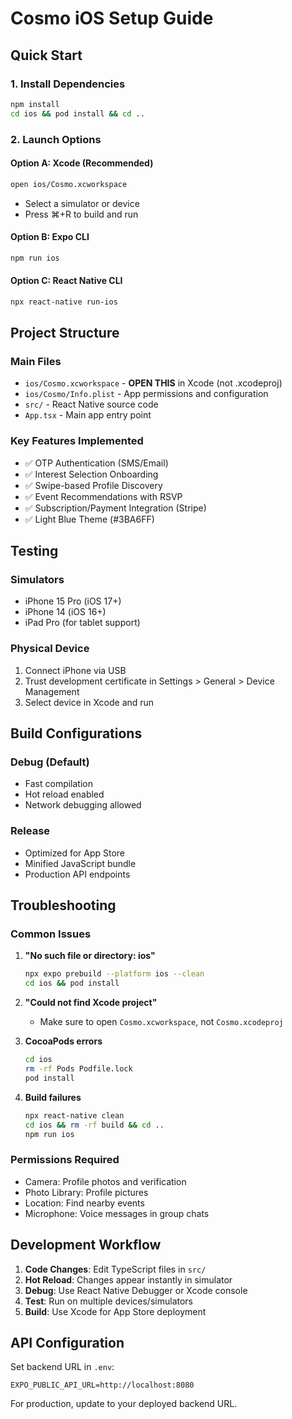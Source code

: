 # Cosmo iOS Setup Guide

## Quick Start

### 1. Install Dependencies
```bash
npm install
cd ios && pod install && cd ..
```

### 2. Launch Options

#### Option A: Xcode (Recommended)
```bash
open ios/Cosmo.xcworkspace
```
- Select a simulator or device
- Press ⌘+R to build and run

#### Option B: Expo CLI
```bash
npm run ios
```

#### Option C: React Native CLI
```bash
npx react-native run-ios
```

## Project Structure

### Main Files
- `ios/Cosmo.xcworkspace` - **OPEN THIS** in Xcode (not .xcodeproj)
- `ios/Cosmo/Info.plist` - App permissions and configuration
- `src/` - React Native source code
- `App.tsx` - Main app entry point

### Key Features Implemented
- ✅ OTP Authentication (SMS/Email)
- ✅ Interest Selection Onboarding
- ✅ Swipe-based Profile Discovery
- ✅ Event Recommendations with RSVP
- ✅ Subscription/Payment Integration (Stripe)
- ✅ Light Blue Theme (#3BA6FF)

## Testing

### Simulators
- iPhone 15 Pro (iOS 17+)
- iPhone 14 (iOS 16+)
- iPad Pro (for tablet support)

### Physical Device
1. Connect iPhone via USB
2. Trust development certificate in Settings > General > Device Management
3. Select device in Xcode and run

## Build Configurations

### Debug (Default)
- Fast compilation
- Hot reload enabled
- Network debugging allowed

### Release
- Optimized for App Store
- Minified JavaScript bundle
- Production API endpoints

## Troubleshooting

### Common Issues

1. **"No such file or directory: ios"**
   ```bash
   npx expo prebuild --platform ios --clean
   cd ios && pod install
   ```

2. **"Could not find Xcode project"**
   - Make sure to open `Cosmo.xcworkspace`, not `Cosmo.xcodeproj`

3. **CocoaPods errors**
   ```bash
   cd ios
   rm -rf Pods Podfile.lock
   pod install
   ```

4. **Build failures**
   ```bash
   npx react-native clean
   cd ios && rm -rf build && cd ..
   npm run ios
   ```

### Permissions Required
- Camera: Profile photos and verification
- Photo Library: Profile pictures
- Location: Find nearby events
- Microphone: Voice messages in group chats

## Development Workflow

1. **Code Changes**: Edit TypeScript files in `src/`
2. **Hot Reload**: Changes appear instantly in simulator
3. **Debug**: Use React Native Debugger or Xcode console
4. **Test**: Run on multiple devices/simulators
5. **Build**: Use Xcode for App Store deployment

## API Configuration

Set backend URL in `.env`:
```
EXPO_PUBLIC_API_URL=http://localhost:8080
```

For production, update to your deployed backend URL.